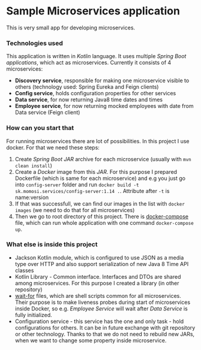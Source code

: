 # Sample Microservices application

This is very small app for developing microservices.

### Technologies used
This application is written in *Kotlin* language. It uses multiple *Spring Boot applications*, which act as microservices. Currently it consists of 4 microservices:

- **Discovery service**, responsible for making one microservice visible to others (technology used: Spring Eureka and Feign clients)
- **Config service**, holds configuration properties for other services
- **Data service**, for now returning Java8 time dates and times
- **Employee service**, for now returning mocked employees with date from Data service (Feign client)

### How can you start that
For running microservices there are lot of possibilities. In this project I use docker. For that we need these steps:

1. Create *Spring Boot* *JAR* archive for each microservice (usually with `mvn clean install`)
2. Create a *Docker* image from this *JAR*. For this purpose I prepared Dockerfile (which is same for each microservice) and e.g you just go into `config-server` folder and run `docker build -t sk.momosi.services/config-server:1.14 .`. Attribute after `-t` is name:version
3. If that was successfull, we can find our images in the list with `docker images` (we need to do that for all microservices)
4. Then we go to root directory of this project. There is [docker-compose](docker-compose.yml) file, which can run whole application with one command `docker-compose up`.

### What else is inside this project
- Jackson Kotlin module, which is configured to use JSON as a media type over HTTP and also support serialization of new Java 8 Time API classes
- Kotlin Library - Common interface. Interfaces and DTOs are shared among microservices. For this purpose I created a library (in other repository)
- [wait-for](employee-server/wait-for.sh) files, which are shell scripts common for all microservices. Their purpose is to make liveness probes during start of microservices inside Docker, so e.g. *Employee Service* will wait after *Data Service* is fully initialized.
- Configuration service - this service has the one and only task - hold configurations for others. It can be in future exchange with git repository or other technology. Thanks to that we do not need to rebuild new JARs, when we want to change some property inside microservice.
